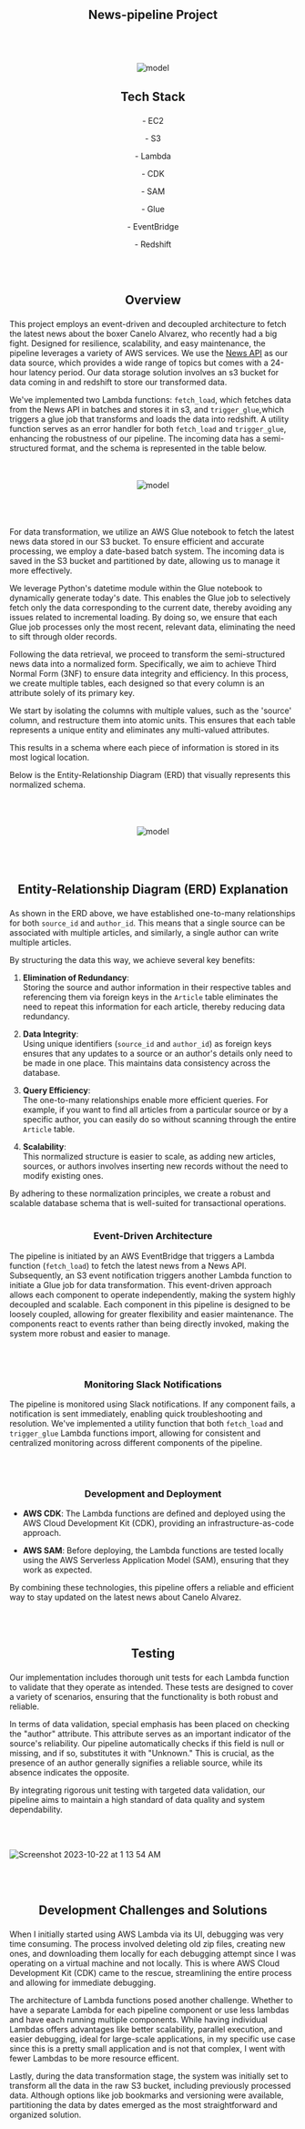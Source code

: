 ## <p align='center'> News-pipeline Project </p>
<br>
<br>
<br>

<div align="center">
  <img src="https://github.com/danielde720/news-pipeline/assets/141448979/0054a735-b023-47cf-ab20-5ac965119f46)" alt="model">
</div>





## <p align='center'> Tech Stack </p>


<p align='center'> - EC2</p>
<p align='center'> - S3</p>
<p align='center'> - Lambda</p>
<p align='center'> - CDK</p>
<p align='center'> - SAM</p>
<p align='center'> - Glue</p>
<p align='center'> - EventBridge</p>
<p align='center'> - Redshift</p>
<br>
<br>



## <p align="center"> Overview </p>

This project employs an event-driven and decoupled architecture to fetch the latest news about the boxer Canelo Alvarez, who recently had a big fight. Designed for resilience, scalability, and easy maintenance, the pipeline leverages a variety of AWS services. We use the [News API](https://newsapi.org/) as our data source, which provides a wide range of topics but comes with a 24-hour latency period. Our data storage solution involves an s3 bucket for data coming in and redshift to store our transformed data. 

We've implemented two Lambda functions: `fetch_load`, which fetches data from the News API in batches and stores it in s3, and `trigger_glue`,which triggers a glue job that transforms and loads the data into redshift. A utility function serves as an error handler for both `fetch_load` and `trigger_glue`, enhancing the robustness of our pipeline. The incoming data has a semi-structured format, and the schema is represented in the table below.
<br>
<br>
<br>
<div align="center">
  <img src="https://github.com/danielde720/news-pipeline/assets/141448979/1cb364f2-d904-492f-920c-b1ed0f0f9a8e" alt="model">
</div>
<br>
<br>
<br>


For data transformation, we utilize an AWS Glue notebook to fetch the latest news data stored in our S3 bucket. To ensure efficient and accurate processing, we employ a date-based batch system. The incoming data is saved in the S3 bucket and partitioned by date, allowing us to manage it more effectively.

We leverage Python's datetime module within the Glue notebook to dynamically generate today's date. This enables the Glue job to selectively fetch only the data corresponding to the current date, thereby avoiding any issues related to incremental loading. By doing so, we ensure that each Glue job processes only the most recent, relevant data, eliminating the need to sift through older records.


Following the data retrieval, we proceed to transform the semi-structured news data into a normalized form. Specifically, we aim to achieve Third Normal Form (3NF) to ensure data integrity and efficiency. In this process, we create multiple tables, each designed so that every column is an attribute solely of its primary key.

We start by isolating the columns with multiple values, such as the 'source' column, and restructure them into atomic units. This ensures that each table represents a unique entity and eliminates any multi-valued attributes.

This results in a schema where each piece of information is stored in its most logical location.

Below is the Entity-Relationship Diagram (ERD) that visually represents this normalized schema.  

<br>
<br>
<br>
<div align="center">
  <img src="https://github.com/danielde720/news-pipeline/assets/141448979/cd04338c-4c5b-4a41-bf06-20dcb523a939" alt="model">
</div>
<br>
<br>
<br>


## <p align="center"> Entity-Relationship Diagram (ERD) Explanation </p>

As shown in the ERD above, we have established one-to-many relationships for both `source_id` and `author_id`. This means that a single source can be associated with multiple articles, and similarly, a single author can write multiple articles.

By structuring the data this way, we achieve several key benefits:

1. **Elimination of Redundancy**:  
   Storing the source and author information in their respective tables and referencing them via foreign keys in the `Article` table eliminates the need to repeat this information for each article, thereby reducing data redundancy.

2. **Data Integrity**:  
   Using unique identifiers (`source_id` and `author_id`) as foreign keys ensures that any updates to a source or an author's details only need to be made in one place. This maintains data consistency across the database.

3. **Query Efficiency**:  
   The one-to-many relationships enable more efficient queries. For example, if you want to find all articles from a particular source or by a specific author, you can easily do so without scanning through the entire `Article` table.

4. **Scalability**:  
   This normalized structure is easier to scale, as adding new articles, sources, or authors involves inserting new records without the need to modify existing ones.

By adhering to these normalization principles, we create a robust and scalable database schema that is well-suited for transactional operations.
<br>
<br>


### <p align="center"> Event-Driven Architecture </p>

The pipeline is initiated by an AWS EventBridge that triggers a Lambda function (`fetch_load`) to fetch the latest news from a News API. Subsequently, an S3 event notification triggers another Lambda function to initiate a Glue job for data transformation. This event-driven approach allows each component to operate independently, making the system highly decoupled and scalable.
Each component in this pipeline is designed to be loosely coupled, allowing for greater flexibility and easier maintenance. The components react to events rather than being directly invoked, making the system more robust and easier to manage.

<br>
<br>

### <p align="center"> Monitoring Slack Notifications </p>


The pipeline is monitored using Slack notifications. If any component fails, a notification is sent immediately, enabling quick troubleshooting and resolution. We've implemented a utility function that both `fetch_load` and `trigger_glue` Lambda functions import, allowing for consistent and centralized monitoring across different components of the pipeline.

<br>
<br>

### <p align="center"> Development and Deployment </p>

- **AWS CDK**: The Lambda functions are defined and deployed using the AWS Cloud Development Kit (CDK), providing an infrastructure-as-code approach.
  
- **AWS SAM**: Before deploying, the Lambda functions are tested locally using the AWS Serverless Application Model (SAM), ensuring that they work as expected.

By combining these technologies, this pipeline offers a reliable and efficient way to stay updated on the latest news about Canelo Alvarez.


<br>
<br>

## <p align="center"> Testing </p> 

Our implementation includes thorough unit tests for each Lambda function to validate that they operate as intended. These tests are designed to cover a variety of scenarios, ensuring that the functionality is both robust and reliable.

In terms of data validation, special emphasis has been placed on checking the "author" attribute. This attribute serves as an important indicator of the source's reliability. Our pipeline automatically checks if this field is null or missing, and if so, substitutes it with "Unknown." This is crucial, as the presence of an author generally signifies a reliable source, while its absence indicates the opposite.

By integrating rigorous unit testing with targeted data validation, our pipeline aims to maintain a high standard of data quality and system dependability.

<br>
<br>

![Screenshot 2023-10-22 at 1 13 54 AM](https://github.com/danielde720/news-pipeline/assets/141448979/51660f6a-cdeb-4d57-959b-c2780de5870a)

<br>
<br>


## <p align="center">Development Challenges and Solutions</p>

<p align="justify">

When I initially started using AWS Lambda via its UI, debugging was very time consuming. The process involved deleting old zip files, creating new ones, and downloading them locally for each debugging attempt since I was operating on a virtual machine and not locally. This is where AWS Cloud Development Kit (CDK) came to the rescue, streamlining the entire process and allowing for immediate debugging.

The architecture of Lambda functions posed another challenge. Whether to have a separate Lambda for each pipeline component or use less lambdas and have each running multiple components. While having individual Lambdas offers advantages like better scalability, parallel execution, and easier debugging, ideal for large-scale applications, in my specific use case since this is a pretty small application and is not that complex, I went with fewer Lambdas to be more resource efficent.

Lastly, during the data transformation stage, the system was initially set to transform all the data in the raw S3 bucket, including previously processed data. Although options like job bookmarks and versioning were available, partitioning the data by dates emerged as the most straightforward and organized solution.

</p>


